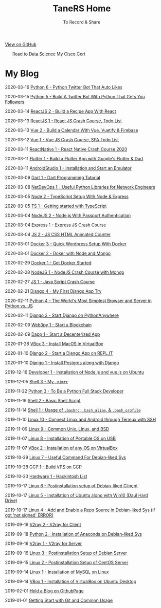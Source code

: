 <head>
  <link rel="stylesheet" href="https://cdnjs.cloudflare.com/ajax/libs/materialize/1.0.0/css/materialize.min.css">
  <link rel="stylesheet" href="style.css">
</head>

<header>
  <div class="container">
    <h1>TaneRS Home</h1>
    <p>To Record &amp; Share</p>
  </div>
</header>

<nav>
  <div class="nav-wrapper">
    <a href="https://github.com/tane-rs/tane-rs.github.io" class="btn btn-github">
      <span class="icon">View on GitHub</span>
    </a>
    <ul id="nav-mobile" class="right hide-on-med-and-down">
      <a href="https://github.com/tane-rs/road-to-data-science" class="btn">Road to Data Science</a>
      <a href="https://tane-rs.github.io/my-cisco-cert" class="btn">My Cisco Cert</a>
    </ul>
  </div>
</nav>

# My Blog

2020-03-16 [Python 6 - Python Twitter Bot That Auto Likes](_posts/2020-03-16-00.md)

2020-03-15 [Python 5 - Build A Twitter Bot With Python That Gets You Followers](_posts/2020-03-15-00.md)

2020-03-14 [ReactJS 2 - Build a Recipe App With React](_posts/2020-03-14-00.md)

2020-03-13 [ReactJS 1 - React JS Crash Course, Todo List](_posts/2020-03-13-01.md)

2020-03-13 [Vue 2 - Build a Calendar With Vue, Vuetify & Firebase](_posts/2020-03-13-00.md)

2020-03-12 [Vue 1 - Vue JS Crash Course, SPA Todo List](_posts/2020-03-12-00.md)

2020-03-11 [ReactNative 1 - React Native Crash Course 2020](_posts/2020-03-11-03.md)

2020-03-11 [Flutter 1 - Build a Flutter App with Google's Flutter & Dart](_posts/2020-03-11-01.md)

2020-03-11 [AndroidStudio 1 - Installation and Start an Emulator](_posts/2020-03-11-00.md)

2020-03-09 [Dart 1 - Dart Programming Tutorial](_posts/2020-03-09-00.md)

2020-03-08 [NetDevOps 1 - Useful Python Libraries for Network Engineers](_posts/2020-03-08-00.md)

2020-03-05 [Node 2 - TypeScript Setup With Node & Express](_posts/2020-03-05-00.md)

2020-03-05 [TS 1 - Getting started with TypeScript](_posts/2020-03-05-00.md)

2020-03-04 [NodeJS 2 - Node.js With Passport Authentication](_posts/2020-03-04-02.md)

2020-03-04 [Express 1 - Express JS Crash Course](_posts/2020-03-04-01.md)

2020-03-04 [JS 2 - JS CSS HTML Animated Counter](_posts/2020-03-04-00.md)

2020-03-01 [Docker 3 - Quick Wordpress Setup With Docker](_posts/2020-03-01-01.md)

2020-03-01 [Docker 2 - Doker with Node and Mongo](_posts/2020-03-01-00.md)

2020-02-29 [Docker 1 - Get Docker Started](_posts/2020-02-29-00.md)

2020-02-28 [NodeJS 1 - NodeJS Crash Course with Mongo](_posts/2020-02-28-00.md)

2020-02-27 [JS 1 - Java Script Crash Course](_posts/2020-02-27-00.md)

2020-02-21 [Django 4 - My First Django App Try](_posts/2020-02-21-00.md)

2020-02-11 [Python 4 - The World's Most Simplest Browser and Server in Python vs. JS](_posts/2020-02-11-01.md)

2020-02-11 [Django 3 - Start Django on PythonAnywhere](_posts/2020-02-11-00.md)

2020-02-09 [Web3py 1 - Start a Blockchain](_posts/2020-02-09-01.md)

2020-02-09 [Dapp 1 - Start a Decenterized App](_posts/2020-03-17-00.md)

2020-01-28 [VBox 3 - Install MacOS in VirtualBox](_posts/2020-01-28-00.md)

2020-01-10 [Django 2 - Start a Django App on REPL.IT](_posts/2020-01-10-01.md)

2020-01-10 [Django 1 - Install Postgres along with Django](_posts/2020-01-10-00.md)

2019-12-16 [Developer 1 - Installation of Node.js and vue.js on Ubuntu](_posts/2019-12-16-01.md)

2019-12-05 [Shell 3 - My `.vimrc`](_posts/2019-12-05-00.md)

2019-11-22 [Python 3 - To Be a Python Full Stack Developer](_posts/2019-11-22-00.md)

2019-11-19 [Shell 2 - Basic Shell Script](_posts/2019-11-19-01.md)

2019-11-14 [Shell 1 - Usage of `.bashrc`, `.bash_alias`, & `.bash_profile`](_posts/2019-11-14-00.md)

2019-11-10 [Linux 10 - Connect Linux and Android through Termux with SSH](_posts/2019-11-10-00.md)

2019-11-09 [Linux 9 - Common Unix, Linux, and BSD](_posts/2019-11-09-00.md)

2019-11-07 [Linux 8 - Installation of Portable OS on USB](_posts/2019-11-07-01.md)

2019-11-07 [VBox 2 - Installation of any OS on VirtualBox](_posts/2019-11-07-00.md)

2019-10-29 [Linux 7 - Useful Command For Debian-liked Sys](_posts/2019-10-29-00.md)

2019-10-28 [GCP 1 - Build VPS on GCP](_posts/2019-10-28-01.md)

2019-10-23 [Hardware 1 - Hackintosh List](_posts/2019-10-23-00.md)

2019-10-17 [Linux 6 - Postinstallation setup of Debian-liked Clinent](_posts/2019-10-17-02.md)

2019-10-17 [Linux 5 - Installation of Ubuntu along with Win10 (Daul Hard Drive)](_posts/2019-10-17-01.md)

2019-10-17 [Linux 4 - Add and Enable a Repo Source in Debian-liked Sys (if got 'not signed' ERROR)](_posts/2019-10-17-00.md)

2019-09-19 [V2ray 2 - V2ray for Client](_posts/2019-09-19-00.md)

2019-09-18 [Python 2 - Installation of Anaconda on Debian-liked Sys](_posts/2019-09-18-00.md)

2019-09-16 [V2ray 1 - V2ray for Server](_posts/2019-09-16-01.md)

2019-09-16 [Linux 3 - Postinstallation Setup of Debian Server](_posts/2019-09-16-00.md)

2019-09-15 [Linux 2 - Postinstallation Setup of CentOS Server](_posts/2019-09-15-00.md)

2019-09-14 [Linux 1 - Installation of MySQL on Linux](_posts/2019-09-14-01.md)

2019-09-14 [VBox 1 - Installation of VirtualBox on Ubuntu Desktop](_posts/2019-09-14-00.md)

2019-02-01 [Hold a Blog on GithubPage](_posts/2019-02-01-00.md)

2019-01-01 [Getting Start with Git and Common Usage](_posts/2019-01-01-00.md)